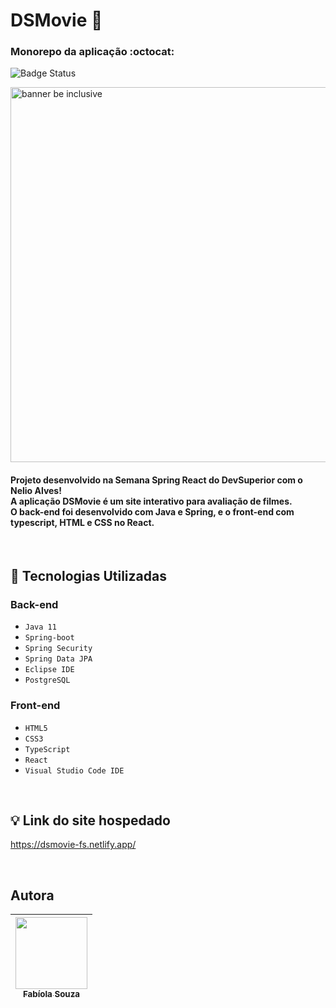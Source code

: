 # DSMovie :movie_camera:
### Monorepo da aplicação :octocat:

![Badge Status](http://img.shields.io/static/v1?label=STATUS&message=Concluído&color=GREEN&style=for-the-badge)

<img src="https://user-images.githubusercontent.com/97403936/168628412-463570f5-13e1-41d9-9ee4-7be8e72421fa.png" alt="banner be inclusive" width="600"/>


#### Projeto desenvolvido na Semana Spring React do DevSuperior com o Nelio Alves! <br>A aplicação DSMovie é um site interativo para avaliação de filmes. <br>O back-end foi desenvolvido com Java e Spring, e o front-end com typescript, HTML e CSS no React.


<br>

## :hammer: Tecnologias Utilizadas
### Back-end
- `Java 11`
- `Spring-boot`
- `Spring Security`
- `Spring Data JPA`
- `Eclipse IDE`
- `PostgreSQL`
### Front-end
- `HTML5`
- `CSS3`
- `TypeScript`
- `React`
- `Visual Studio Code IDE`
<br>

## :bulb: Link do site hospedado
https://dsmovie-fs.netlify.app/

<br>

## Autora

|  [<img src="https://avatars.githubusercontent.com/u/97403936?v=4" width=115><br><sub>Fabíola Souza</sub>](https://github.com/fabiolasoufer) |
| :---: |
